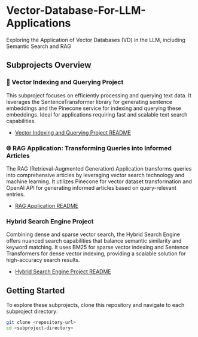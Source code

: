 # Vector-Database-For-LLM-Applications
Exploring the Application of Vector Databases (VD) in the LLM, including Semantic Search and RAG

## Subprojects Overview

### 🌟 Vector Indexing and Querying Project

This subproject focuses on efficiently processing and querying text data. It leverages the SentenceTransformer library for generating sentence embeddings and the Pinecone service for indexing and querying these embeddings. Ideal for applications requiring fast and scalable text search capabilities.

- [Vector Indexing and Querying Project README](./Semantic-Search/README.md)

### 🌐 RAG Application: Transforming Queries into Informed Articles

The RAG (Retrieval-Augmented Generation) Application transforms queries into comprehensive articles by leveraging vector search technology and machine learning. It utilizes Pinecone for vector dataset transformation and OpenAI API for generating informed articles based on query-relevant entries.

- [RAG Application README](./RAGA/README.md)

### Hybrid Search Engine Project

Combining dense and sparse vector search, the Hybrid Search Engine offers nuanced search capabilities that balance semantic similarity and keyword matching. It uses BM25 for sparse vector indexing and Sentence Transformers for dense vector indexing, providing a scalable solution for high-accuracy search results.

- [Hybrid Search Engine Project README](./Multimodal/README.md)

## Getting Started

To explore these subprojects, clone this repository and navigate to each subproject directory:

```bash
git clone <repository-url>
cd <subproject-directory>
